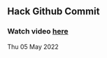
 ## Hack Github Commit 
 ### Watch video <a href="https://www.youtube.com">here</a> 
 Thu 05 May 2022 
